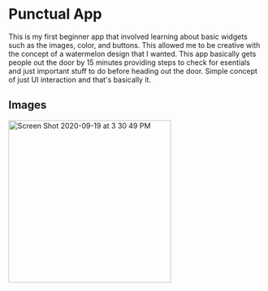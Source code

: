 # Punctual App

This is my first beginner app that involved learning about basic widgets such as the images, color, and buttons. This allowed me to be creative with the concept of a watermelon design that I wanted. This app basically gets people out the door by 15 minutes providing steps to check for esentials and just important stuff to do before heading out the door. Simple concept of just UI interaction and that's basically it.

## Images
<img width="320" alt="Screen Shot 2020-09-19 at 3 30 49 PM" src="https://user-images.githubusercontent.com/56861838/94218527-7e431b80-fe99-11ea-8adc-8ace92b3560c.png">

